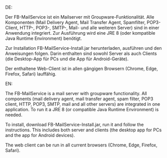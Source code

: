 DE:

Der FB-MailService ist ein Mailserver mit Groupware-Funktionalität.
Alle Komponenten (Mail Delivery Agent, Mail Transfer Agent, Spamfilter, POP3-Client, HTTP-, POP3-, SMTP-, Mail- und alle weiteren Server) sind in einer Anwendung integriert.
Zur Ausführung wird eine JRE 8 (oder kompatible Java Runtime Environment) benötigt.

Zur Installation FB-MailService-Install.jar herunterladen, ausführen und den Anweisungen folgen. 
Darin enthalten sind sowohl Server als auch Clients (die Desktop-App für PCs und die App für Android-Geräte).

Der enthaltene Web-Client ist in allen gängigen Browsern (Chrome, Edge, Firefox, Safari) lauffähig.

EN:

The FB-MailService is a mail server with groupware functionality.
All components (mail delivery agent, mail transfer agent, spam filter, POP3 client, HTTP, POP3, SMTP, mail and all other servers) are integrated in one application.
To run it a JRE 8 (or compatible Java Runtime Environment) is needed.

To install, download FB-MailService-Install.jar, run it and follow the instructions.
This includes both server and clients (the desktop app for PCs and the app for Android devices).

The web client can be run in all current browsers (Chrome, Edge, Firefox, Safari).
